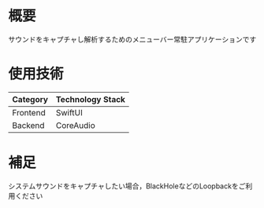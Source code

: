 # 概要
サウンドをキャプチャし解析するためのメニューバー常駐アプリケーションです

# 使用技術
| Category | Technology Stack | 
| -------- | ---------------- | 
| Frontend | SwiftUI          | 
| Backend  | CoreAudio        | 

# 補足
システムサウンドをキャプチャしたい場合，BlackHoleなどのLoopbackをご利用ください
